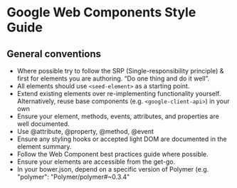 # Google Web Components Style Guide

## General conventions

* Where possible try to follow the SRP (Single-responsibility principle) & first for elements you are authoring. “Do one thing and do it well”.
* All elements should use `<seed-element>` as a starting point.
* Extend existing elements over re-implementing functionality yourself. Alternatively, reuse base components (e.g. `<google-client-api>`) in your own
* Ensure your element, methods, events, attributes, and properties are well documented.
* Use @attribute, @property, @method, @event
* Ensure any styling hooks or accepted light DOM are documented in the element summary.
* Follow the Web Component best practices guide where possible.
* Ensure your elements are accessible from the get-go. 
* In your bower.json, depend on a specific version of Polymer (e.g. "polymer": "Polymer/polymer#~0.3.4"
